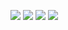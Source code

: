 [![](https://img.shields.io/badge/release-v0.5.1-informational.svg)](https://github.com/Paveloom/C3/releases/tag/v0.5.1) [![](https://img.shields.io/badge/platforms-linux,%20macOS-3E6680.svg)](#) [![](https://img.shields.io/badge/requires-gcc%206.1%2B-critical)](https://gcc.gnu.org/wiki/GFortran/News#GCC6) [![](https://img.shields.io/badge/requires-gmake-critical)](https://ports.macports.org/port/gmake/summary)